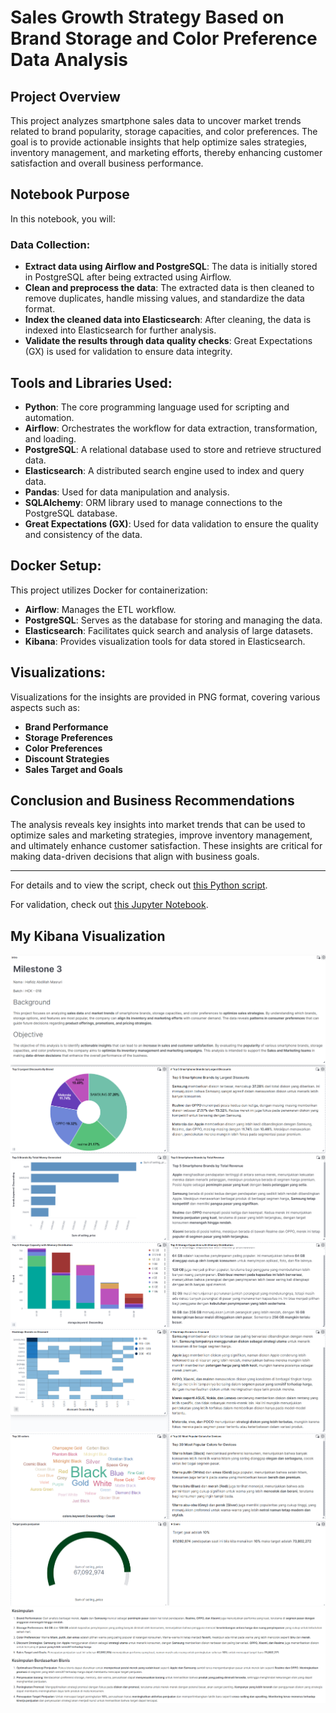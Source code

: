 # Sales Growth Strategy Based on Brand Storage and Color Preference Data Analysis

## Project Overview

This project analyzes smartphone sales data to uncover market trends related to brand popularity, storage capacities, and color preferences. The goal is to provide actionable insights that help optimize sales strategies, inventory management, and marketing efforts, thereby enhancing customer satisfaction and overall business performance.

## Notebook Purpose
In this notebook, you will:

### Data Collection:
- **Extract data using Airflow and PostgreSQL**: The data is initially stored in PostgreSQL after being extracted using Airflow.
- **Clean and preprocess the data**: The extracted data is then cleaned to remove duplicates, handle missing values, and standardize the data format.
- **Index the cleaned data into Elasticsearch**: After cleaning, the data is indexed into Elasticsearch for further analysis.
- **Validate the results through data quality checks**: Great Expectations (GX) is used for validation to ensure data integrity.

## Tools and Libraries Used:
- **Python**: The core programming language used for scripting and automation.
- **Airflow**: Orchestrates the workflow for data extraction, transformation, and loading.
- **PostgreSQL**: A relational database used to store and retrieve structured data.
- **Elasticsearch**: A distributed search engine used to index and query data.
- **Pandas**: Used for data manipulation and analysis.
- **SQLAlchemy**: ORM library used to manage connections to the PostgreSQL database.
- **Great Expectations (GX)**: Used for data validation to ensure the quality and consistency of the data.

## Docker Setup:
This project utilizes Docker for containerization:
- **Airflow**: Manages the ETL workflow.
- **PostgreSQL**: Serves as the database for storing and managing the data.
- **Elasticsearch**: Facilitates quick search and analysis of large datasets.
- **Kibana**: Provides visualization tools for data stored in Elasticsearch.

## Visualizations:
Visualizations for the insights are provided in PNG format, covering various aspects such as:
- **Brand Performance**
- **Storage Preferences**
- **Color Preferences**
- **Discount Strategies**
- **Sales Target and Goals**

## Conclusion and Business Recommendations
The analysis reveals key insights into market trends that can be used to optimize sales and marketing strategies, improve inventory management, and ultimately enhance customer satisfaction. These insights are critical for making data-driven decisions that align with business goals.

---

For details and to view the script, check out [this Python script](P2M3_hafidz_masruri_DAG.py).

For validation, check out [this Jupyter Notebook](P2M3_hafidz_masruri_GX.ipynb).

## My Kibana Visualization

![Sales Data Visualization](images/intro.png)
![Sales Data Visualization](images/plot01.png)
![Sales Data Visualization](images/plot02.png)
![Sales Data Visualization](images/plot03.png)
![Sales Data Visualization](images/plot04.png)
![Sales Data Visualization](images/plot05.png)
![Sales Data Visualization](images/plot06.png)
![Sales Data Visualization](images/kesimpulan.png)
